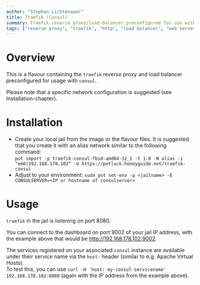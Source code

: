 ```yaml
---
author: "Stephan Lichtenauer"
title: Traefik (Consul)
summary: traefik reverse proxy/load-balancer preconfigured for use with consul.
tags: ["reverse proxy", "traefik", "http", "load balancer", "web server", "consul"]
---
```


# Overview

This is a flavour containing the ```traefik``` reverse proxy and load balancer preconfigured for usage with ```consul```.

Please note that a specific network configuration is suggested (see Installation-chapter).

# Installation

* Create your local jail from the image or the flavour files. It is suggested that you create it with an alias network similar to the following command:    
```pot import -p traefik-consul-fbsd-amd64-12_1 -t 1.0 -N alias -i "em0|192.168.178.102“ -U https://potluck.honeyguide.net/traefik-consul```
* Adjust to your environment: ```sudo pot set-env -p <jailname> -E CONSULSERVER=<IP or hostname of consulserver>```

# Usage

```traefik``` in the jail is listening on port 8080.

You can connect to the dashboard on port 9002 of your jail IP address, with the example above that would be http://192.168.178.102:9002.

The services registered on your associated ```consul``` instance are available under their service name via the ```host:``` header (similar to e.g. Apache Virtual Hosts).    
To test this, you can use ```curl -H 'host: my-consul-servicename' 192.168.178.102:8080``` (again with the IP address from the example above).
